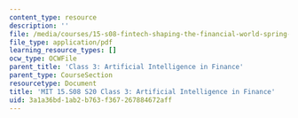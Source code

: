 ```yaml
---
content_type: resource
description: ''
file: /media/courses/15-s08-fintech-shaping-the-financial-world-spring-2020/3a1a36bd1ab2b763f367267884672aff_MIT15-S08S20_class3.pdf
file_type: application/pdf
learning_resource_types: []
ocw_type: OCWFile
parent_title: 'Class 3: Artificial Intelligence in Finance'
parent_type: CourseSection
resourcetype: Document
title: 'MIT 15.S08 S20 Class 3: Artificial Intelligence in Finance'
uid: 3a1a36bd-1ab2-b763-f367-267884672aff
---
```

